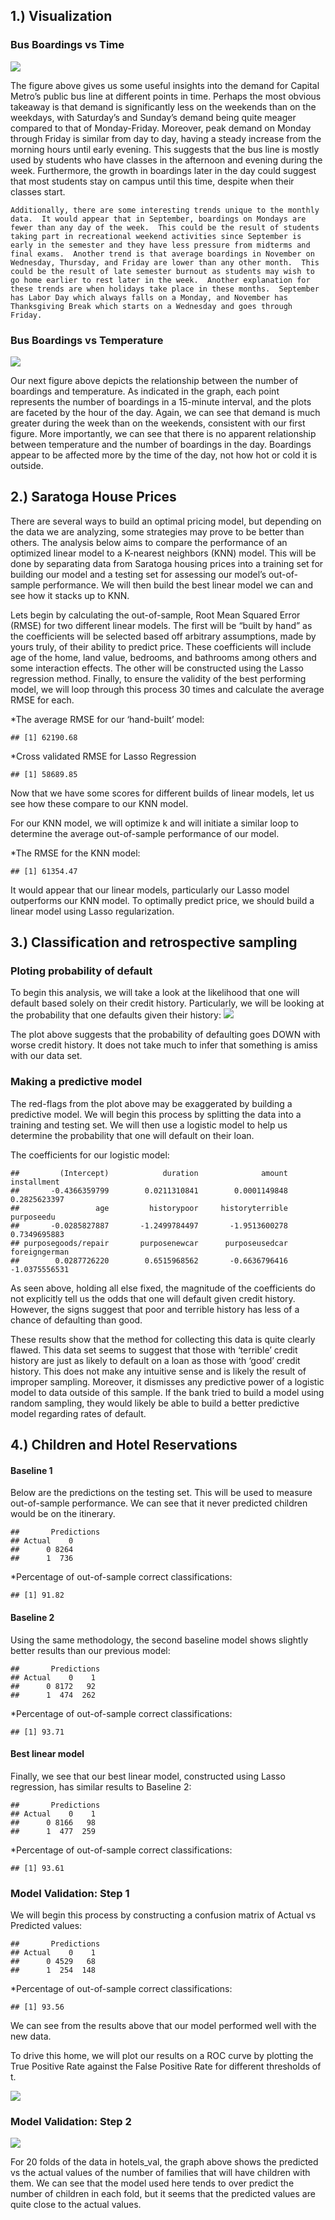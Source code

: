 1.) Visualization
-----------------

### Bus Boardings vs Time

![](build_files/figure-markdown_strict/Average%20Boardings%20by%20Hour%20(1)-1.png)

The figure above gives us some useful insights into the demand for
Capital Metro’s public bus line at different points in time. Perhaps the
most obvious takeaway is that demand is significantly less on the
weekends than on the weekdays, with Saturday’s and Sunday’s demand being
quite meager compared to that of Monday-Friday. Moreover, peak demand on
Monday through Friday is similar from day to day, having a steady
increase from the morning hours until early evening. This suggests that
the bus line is mostly used by students who have classes in the
afternoon and evening during the week. Furthermore, the growth in
boardings later in the day could suggest that most students stay on
campus until this time, despite when their classes start.

    Additionally, there are some interesting trends unique to the monthly data.  It would appear that in September, boardings on Mondays are fewer than any day of the week.  This could be the result of students taking part in recreational weekend activities since September is early in the semester and they have less pressure from midterms and final exams.  Another trend is that average boardings in November on Wednesday, Thursday, and Friday are lower than any other month.  This could be the result of late semester burnout as students may wish to go home earlier to rest later in the week.  Another explanation for these trends are when holidays take place in these months.  September has Labor Day which always falls on a Monday, and November has Thanksgiving Break which starts on a Wednesday and goes through Friday.

### Bus Boardings vs Temperature

![](build_files/figure-markdown_strict/Boardings%20vs%20Temp%20(1)-1.png)

Our next figure above depicts the relationship between the number of
boardings and temperature. As indicated in the graph, each point
represents the number of boardings in a 15-minute interval, and the
plots are faceted by the hour of the day. Again, we can see that demand
is much greater during the week than on the weekends, consistent with
our first figure. More importantly, we can see that there is no apparent
relationship between temperature and the number of boardings in the day.
Boardings appear to be affected more by the time of the day, not how hot
or cold it is outside.

2.) Saratoga House Prices
-------------------------

There are several ways to build an optimal pricing model, but depending
on the data we are analyzing, some strategies may prove to be better
than others. The analysis below aims to compare the performance of an
optimized linear model to a K-nearest neighbors (KNN) model. This will
be done by separating data from Saratoga housing prices into a training
set for building our model and a testing set for assessing our model’s
out-of-sample performance. We will then build the best linear model we
can and see how it stacks up to KNN.

Lets begin by calculating the out-of-sample, Root Mean Squared Error
(RMSE) for two different linear models. The first will be “built by
hand” as the coefficients will be selected based off arbitrary
assumptions, made by yours truly, of their ability to predict price.
These coefficients will include age of the home, land value, bedrooms,
and bathrooms among others and some interaction effects. The other will
be constructed using the Lasso regression method. Finally, to ensure the
validity of the best performing model, we will loop through this process
30 times and calculate the average RMSE for each.

\*The average RMSE for our ‘hand-built’ model:

    ## [1] 62190.68

\*Cross validated RMSE for Lasso Regression

    ## [1] 58689.85

Now that we have some scores for different builds of linear models, let
us see how these compare to our KNN model.

For our KNN model, we will optimize k and will initiate a similar loop
to determine the average out-of-sample performance of our model.

\*The RMSE for the KNN model:

    ## [1] 61354.47

It would appear that our linear models, particularly our Lasso model
outperforms our KNN model. To optimally predict price, we should build a
linear model using Lasso regularization.

3.) Classification and retrospective sampling
---------------------------------------------

### Ploting probability of default

To begin this analysis, we will take a look at the likelihood that one
will default based solely on their credit history. Particularly, we will
be looking at the probability that one defaults given their history:
![](build_files/figure-markdown_strict/unnamed-chunk-9-1.png)

The plot above suggests that the probability of defaulting goes DOWN
with worse credit history. It does not take much to infer that something
is amiss with our data set.

### Making a predictive model

The red-flags from the plot above may be exaggerated by building a
predictive model. We will begin this process by splitting the data into
a training and testing set. We will then use a logistic model to help us
determine the probability that one will default on their loan.

The coefficients for our logistic model:

    ##         (Intercept)            duration              amount         installment 
    ##       -0.4366359799        0.0211310841        0.0001149848        0.2825623397 
    ##                 age         historypoor     historyterrible          purposeedu 
    ##       -0.0285827887       -1.2499784497       -1.9513600278        0.7349695883 
    ## purposegoods/repair       purposenewcar      purposeusedcar       foreigngerman 
    ##        0.0287726220        0.6515968562       -0.6636796416       -1.0375556531

As seen above, holding all else fixed, the magnitude of the coefficients
do not explicitly tell us the odds that one will default given credit
history. However, the signs suggest that poor and terrible history has
less of a chance of defaulting than good.

These results show that the method for collecting this data is quite
clearly flawed. This data set seems to suggest that those with
‘terrible’ credit history are just as likely to default on a loan as
those with ‘good’ credit history. This does not make any intuitive sense
and is likely the result of improper sampling. Moreover, it dismisses
any predictive power of a logistic model to data outside of this sample.
If the bank tried to build a model using random sampling, they would
likely be able to build a better predictive model regarding rates of
default.

4.) Children and Hotel Reservations
-----------------------------------

#### Baseline 1

Below are the predictions on the testing set. This will be used to
measure out-of-sample performance. We can see that it never predicted
children would be on the itinerary.

    ##       Predictions
    ## Actual    0
    ##      0 8264
    ##      1  736

\*Percentage of out-of-sample correct classifications:

    ## [1] 91.82

#### Baseline 2

Using the same methodology, the second baseline model shows slightly
better results than our previous model:

    ##       Predictions
    ## Actual    0    1
    ##      0 8172   92
    ##      1  474  262

\*Percentage of out-of-sample correct classifications:

    ## [1] 93.71

#### Best linear model

Finally, we see that our best linear model, constructed using Lasso
regression, has similar results to Baseline 2:

    ##       Predictions
    ## Actual    0    1
    ##      0 8166   98
    ##      1  477  259

\*Percentage of out-of-sample correct classifications:

    ## [1] 93.61

### Model Validation: Step 1

We will begin this process by constructing a confusion matrix of Actual
vs Predicted values:

    ##       Predictions
    ## Actual    0    1
    ##      0 4529   68
    ##      1  254  148

\*Percentage of out-of-sample correct classifications:

    ## [1] 93.56

We can see from the results above that our model performed well with the
new data.

To drive this home, we will plot our results on a ROC curve by plotting
the True Positive Rate against the False Positive Rate for different
thresholds of t.

![](build_files/figure-markdown_strict/ROC%20curve%20(4)-1.png)

### Model Validation: Step 2

![](build_files/figure-markdown_strict/Folds(4)-1.png)

For 20 folds of the data in hotels\_val, the graph above shows the
predicted vs the actual values of the number of families that will have
children with them. We can see that the model used here tends to over
predict the number of children in each fold, but it seems that the
predicted values are quite close to the actual values.
